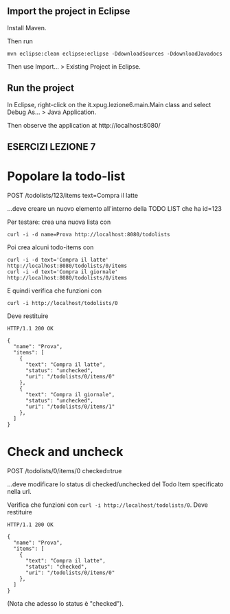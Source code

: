 ## Import the project in Eclipse

Install Maven.

Then run

    mvn eclipse:clean eclipse:eclipse -DdownloadSources -DdownloadJavadocs

Then use Import... > Existing Project in Eclipse.

## Run the project

In Eclipse, right-click on the it.xpug.lezione6.main.Main class and select Debug As... > Java Application.

Then observe the application at http://localhost:8080/

## ESERCIZI LEZIONE 7


# Popolare la todo-list

POST /todolists/123/items
text=Compra il latte

...deve creare un nuovo elemento all'interno della TODO LIST che ha id=123

Per testare: crea una nuova lista con

    curl -i -d name=Prova http://localhost:8080/todolists

Poi crea alcuni todo-items con

    curl -i -d text='Compra il latte' http://localhost:8080/todolists/0/items
    curl -i -d text='Compra il giornale' http://localhost:8080/todolists/0/items

E quindi verifica che funzioni con

    curl -i http://localhost/todolists/0

Deve restituire

    HTTP/1.1 200 OK

    {
      "name": "Prova",
      "items": [
        {
          "text": "Compra il latte",
          "status": "unchecked",
          "uri": "/todolists/0/items/0"
        },
        {
          "text": "Compra il giornale",
          "status": "unchecked",
          "uri": "/todolists/0/items/1"
        },
      ]
    }



# Check and uncheck

POST /todolists/0/items/0
checked=true

...deve modificare lo status di checked/unchecked del Todo Item specificato nella url.

Verifica che funzioni con `curl -i http://localhost/todolists/0`.  Deve restituire

    HTTP/1.1 200 OK

    {
      "name": "Prova",
      "items": [
        {
          "text": "Compra il latte",
          "status": "checked",
          "uri": "/todolists/0/items/0"
        },
      ]
    }

(Nota che adesso lo status è "checked").
